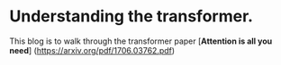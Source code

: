 # Understanding the transformer.  

This blog is to walk through the transformer paper [**Attention is all you need**] (https://arxiv.org/pdf/1706.03762.pdf)

